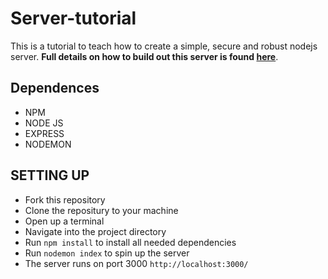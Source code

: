 # Server-tutorial
This is a tutorial to teach how to create a simple, secure and robust nodejs server. 
**Full details on how to build out this server is found [here](https://dev.to/ebereplenty/setting-up-a-simple-secure-and-robust-node-js-server-10n0)**.

## Dependences
- NPM
- NODE JS
- EXPRESS
- NODEMON

## SETTING UP 
- Fork this repository
- Clone the repositury to your machine
- Open up a terminal
- Navigate into the project directory
- Run <code>npm install</code> to install all needed dependencies
- Run <code>nodemon index</code> to spin up the server
- The server runs on port 3000 <code>http://localhost:3000/</code>

